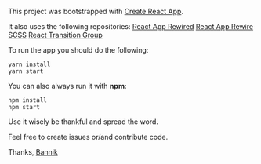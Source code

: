 This project was bootstrapped with [Create React App](https://github.com/facebookincubator/create-react-app).

It also uses the following repositories:
[React App Rewired](https://github.com/timarney/react-app-rewired)
[React App Rewire SCSS](https://github.com/aze3ma/react-app-rewire-scss)
[React Transition Group](https://github.com/reactjs/react-transition-group)

To run the app you should do the following:
```
yarn install
yarn start
```

You can also always run it with **npm**:
```
npm install
npm start
```

Use it wisely be thankful and spread the word.

Feel free to create issues or/and contribute code.

Thanks,
[Bannik](https://dribbble.com/bannik)
